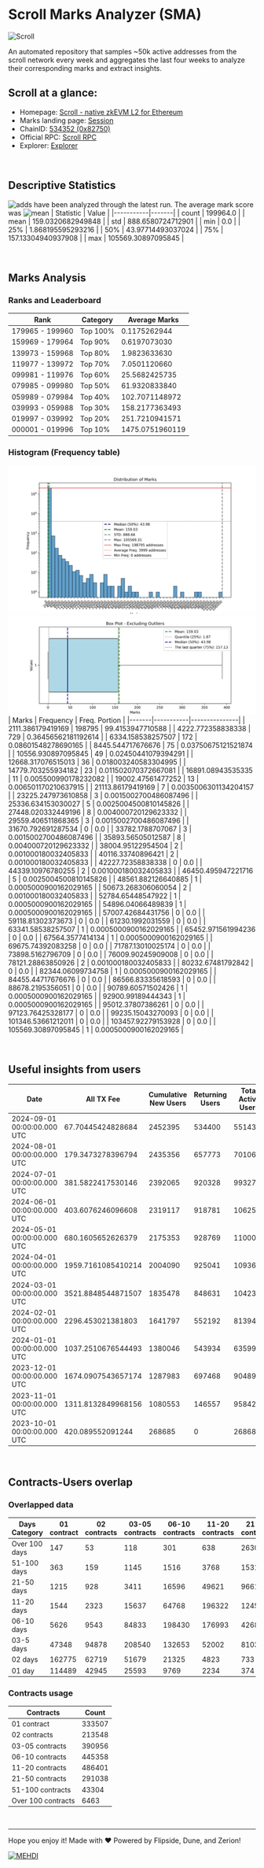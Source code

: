 # Scroll Marks Analyzer (SMA)

![Scroll](https://chain-icons.s3.amazonaws.com/scroll.png)

An automated repository that samples ~50k active addresses from the scroll network every week and aggregates the last four weeks to analyze their corresponding marks and extract insights.

## Scroll at a glance:

* Homepage: [Scroll - native zkEVM L2 for Ethereum](https://scroll.io/)
* Marks landing page: [Session](https://scroll.io/sessions)
* ChainID: [534352 (0x82750)](https://chainlist.org/?search=scroll)
* Official RPC: [Scroll RPC](https://rpc.scroll.io)
* Explorer: [Explorer](https://scrollscan.com)

<br>

## Descriptive Statistics
![adds](https://img.shields.io/badge/199964-addresses-yellow) have been analyzed through the latest run.
The average mark score was ![mean](https://img.shields.io/badge/~-159-yellow)
| Statistic | Value |
|-----------|-------|
| count | 199964.0 |
| mean | 159.0320682949848 |
| std | 888.6580724712901 |
| min | 0.0 |
| 25% | 1.868195595293216 |
| 50% | 43.97714493037024 |
| 75% | 157.13304940937908 |
| max | 105569.30897095845 |


<br>

## Marks Analysis
### Ranks and Leaderboard
| Rank | Category | Average Marks |
|------|----------|---------------|
| 179965 - 199960 | Top 100% | 0.1175262944 |
| 159969 - 179964 | Top 90% | 0.6197073030 |
| 139973 - 159968 | Top 80% | 1.9823633630 |
| 119977 - 139972 | Top 70% | 7.0501120660 |
| 099981 - 119976 | Top 60% | 25.5682425735 |
| 079985 - 099980 | Top 50% | 61.9320833840 |
| 059989 - 079984 | Top 40% | 102.7071148972 |
| 039993 - 059988 | Top 30% | 158.2177363493 |
| 019997 - 039992 | Top 20% | 251.7210941571 |
| 000001 - 019996 | Top 10% | 1475.0751960119 |


### Histogram (Frequency table)
![histogram](./assets/Histogram.jpeg)
![histogram](./assets/Box.jpeg)
| Marks | Frequency | Freq. Portion |
|-------|-----------|---------------|
| 2111.386179419169 | 198795 | 99.4153947710588 |
| 4222.772358838338 | 729 | 0.36456562181192614 |
| 6334.158538257507 | 172 | 0.08601548278690165 |
| 8445.544717676676 | 75 | 0.03750675121521874 |
| 10556.930897095845 | 49 | 0.02450441079394291 |
| 12668.317076515013 | 36 | 0.018003240583304995 |
| 14779.703255934182 | 23 | 0.011502070372667081 |
| 16891.08943535335 | 11 | 0.005500990178232082 |
| 19002.47561477252 | 13 | 0.006501170210637915 |
| 21113.86179419169 | 7 | 0.0035006301134204157 |
| 23225.247973610858 | 3 | 0.0015002700486087496 |
| 25336.634153030027 | 5 | 0.0025004500810145826 |
| 27448.020332449196 | 8 | 0.004000720129623332 |
| 29559.406511868365 | 3 | 0.0015002700486087496 |
| 31670.792691287534 | 0 | 0.0 |
| 33782.1788707067 | 3 | 0.0015002700486087496 |
| 35893.56505012587 | 8 | 0.004000720129623332 |
| 38004.95122954504 | 2 | 0.001000180032405833 |
| 40116.33740896421 | 2 | 0.001000180032405833 |
| 42227.72358838338 | 0 | 0.0 |
| 44339.10976780255 | 2 | 0.001000180032405833 |
| 46450.495947221716 | 5 | 0.0025004500810145826 |
| 48561.882126640885 | 1 | 0.0005000900162029165 |
| 50673.268306060054 | 2 | 0.001000180032405833 |
| 52784.65448547922 | 1 | 0.0005000900162029165 |
| 54896.04066489839 | 1 | 0.0005000900162029165 |
| 57007.42684431756 | 0 | 0.0 |
| 59118.81302373673 | 0 | 0.0 |
| 61230.1992031559 | 0 | 0.0 |
| 63341.58538257507 | 1 | 0.0005000900162029165 |
| 65452.971561994236 | 0 | 0.0 |
| 67564.3577414134 | 1 | 0.0005000900162029165 |
| 69675.74392083258 | 0 | 0.0 |
| 71787.13010025174 | 0 | 0.0 |
| 73898.5162796709 | 0 | 0.0 |
| 76009.90245909008 | 0 | 0.0 |
| 78121.28863850926 | 2 | 0.001000180032405833 |
| 80232.67481792842 | 0 | 0.0 |
| 82344.06099734758 | 1 | 0.0005000900162029165 |
| 84455.44717676676 | 0 | 0.0 |
| 86566.83335618593 | 0 | 0.0 |
| 88678.2195356051 | 0 | 0.0 |
| 90789.60571502426 | 1 | 0.0005000900162029165 |
| 92900.99189444343 | 1 | 0.0005000900162029165 |
| 95012.37807386261 | 0 | 0.0 |
| 97123.76425328177 | 0 | 0.0 |
| 99235.15043270093 | 0 | 0.0 |
| 101346.53661212011 | 0 | 0.0 |
| 103457.92279153928 | 0 | 0.0 |
| 105569.30897095845 | 1 | 0.0005000900162029165 |


<br>

## Useful insights from users
| Date | All TX Fee | Cumulative New Users | Returning Users | Total Active Users | Total New Users | TXs |
|------|------------|----------------------|-----------------|--------------------|-----------------|-----|
| 2024-09-01 00:00:00.000 UTC | 67.70445424828684 | 2452395 | 534400 | 551439 | 17039 | 4112878 |
| 2024-08-01 00:00:00.000 UTC | 179.3473278396794 | 2435356 | 657773 | 701064 | 43291 | 8644875 |
| 2024-07-01 00:00:00.000 UTC | 381.5822417530146 | 2392065 | 920328 | 993276 | 72948 | 10253423 |
| 2024-06-01 00:00:00.000 UTC | 403.6076246096608 | 2319117 | 918781 | 1062545 | 143764 | 9628384 |
| 2024-05-01 00:00:00.000 UTC | 680.1605652626379 | 2175353 | 928769 | 1100032 | 171263 | 10995938 |
| 2024-04-01 00:00:00.000 UTC | 1959.7161085410214 | 2004090 | 925041 | 1093653 | 168612 | 8821687 |
| 2024-03-01 00:00:00.000 UTC | 3521.8848544871507 | 1835478 | 848631 | 1042312 | 193681 | 10061465 |
| 2024-02-01 00:00:00.000 UTC | 2296.453021381803 | 1641797 | 552192 | 813943 | 261751 | 7176974 |
| 2024-01-01 00:00:00.000 UTC | 1037.2510676544493 | 1380046 | 543934 | 635997 | 92063 | 4857519 |
| 2023-12-01 00:00:00.000 UTC | 1674.0907543657174 | 1287983 | 697468 | 904898 | 207430 | 4337003 |
| 2023-11-01 00:00:00.000 UTC | 1311.8132849968156 | 1080553 | 146557 | 958425 | 811868 | 4189842 |
| 2023-10-01 00:00:00.000 UTC | 420.089552091244 | 268685 | 0 | 268685 | 268685 | 1798417 |


<br>

## Contracts-Users overlap

### Overlapped data
| Days Category | 01 contract | 02 contracts | 03-05 contracts | 06-10 contracts | 11-20 contracts | 21-50 contracts | 51-100 contracts | Over 100 contracts | Sum   |
|---------------|-------------|--------------|-----------------|-----------------|-----------------|-----------------|------------------|--------------------|-------|
| Over 100 days | 147 | 53 | 118 | 301 | 638 | 2630 | 4754 | 2943 | 11584 |
| 51-100 days | 363 | 159 | 1145 | 1516 | 3768 | 15314 | 13037 | 2327 | 37629 |
| 21-50 days | 1215 | 928 | 3411 | 16596 | 49621 | 96613 | 18935 | 1118 | 188437 |
| 11-20 days | 1544 | 2323 | 15637 | 64768 | 196322 | 124591 | 5115 | 60 | 410360 |
| 06-10 days | 5626 | 9543 | 84833 | 198430 | 176993 | 42680 | 1255 | 2 | 519362 |
| 03-5 days | 47348 | 94878 | 208540 | 132653 | 52002 | 8103 | 161 | 0 | 543685 |
| 02 days | 162775 | 62719 | 51679 | 21325 | 4823 | 733 | 33 | 0 | 304087 |
| 01 day | 114489 | 42945 | 25593 | 9769 | 2234 | 374 | 14 | 13 | 195431 |

### Contracts usage
| Contracts          | Count   |
|--------------------|---------|
| 01 contract | 333507 |
| 02 contracts | 213548 |
| 03-05 contracts | 390956 |
| 06-10 contracts | 445358 |
| 11-20 contracts | 486401 |
| 21-50 contracts | 291038 |
| 51-100 contracts | 43304 |
| Over 100 contracts | 6463 |


<br>

---
Hope you enjoy it!
Made with ❤️ Powered by Flipside, Dune, and Zerion!

[![MEHDI](https://img.shields.io/badge/M%CE%9EHDI-Zerion-darkblue)](https://flipsidecrypto.xyz/efer/)